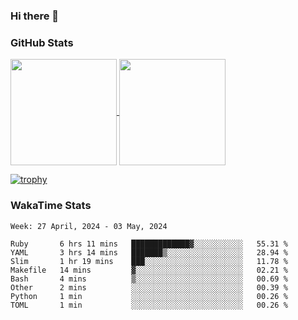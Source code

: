 ### Hi there 👋

### GitHub Stats

<a href="https://github.com/anuraghazra/github-readme-stats">
  <img align="center" height="170px" src="https://github-readme-stats.vercel.app/api/top-langs/?username=tksfjt1024&layout=compact&count_private=true&show_icons=true&show_icons=true&theme=graywhite" />
</a>
<a href="https://github.com/anuraghazra/github-readme-stats">
  <img align="center" height="170px" src="https://github-readme-stats.vercel.app/api?username=tksfjt1024&count_private=true&show_icons=true&show_icons=true&theme=graywhite" />
</a>

[![trophy](https://github-profile-trophy.vercel.app/?username=tksfjt1024)](https://github.com/ryo-ma/github-profile-trophy)

### WakaTime Stats

<!--START_SECTION:waka-->
```text
Week: 27 April, 2024 - 03 May, 2024

Ruby       6 hrs 11 mins   █████████████▓░░░░░░░░░░░   55.31 % 
YAML       3 hrs 14 mins   ███████▒░░░░░░░░░░░░░░░░░   28.94 % 
Slim       1 hr 19 mins    ███░░░░░░░░░░░░░░░░░░░░░░   11.78 % 
Makefile   14 mins         ▓░░░░░░░░░░░░░░░░░░░░░░░░   02.21 % 
Bash       4 mins          ▒░░░░░░░░░░░░░░░░░░░░░░░░   00.69 % 
Other      2 mins          ░░░░░░░░░░░░░░░░░░░░░░░░░   00.39 % 
Python     1 min           ░░░░░░░░░░░░░░░░░░░░░░░░░   00.26 % 
TOML       1 min           ░░░░░░░░░░░░░░░░░░░░░░░░░   00.26 % 
```
<!--END_SECTION:waka-->
